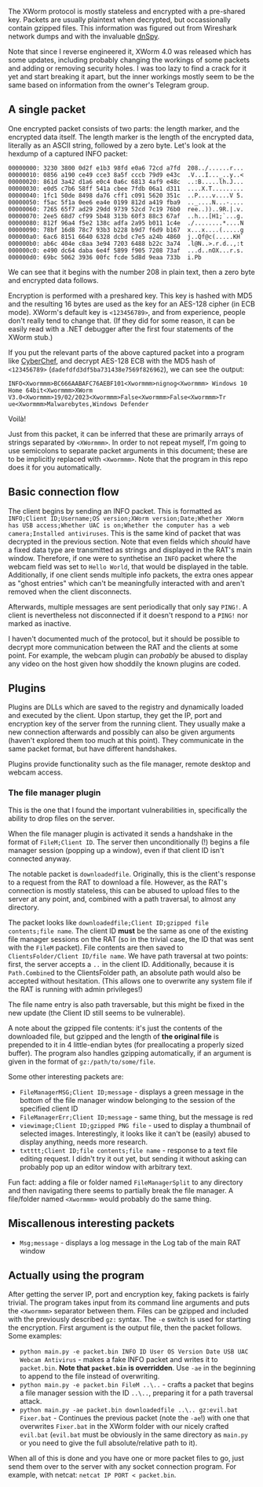 The XWorm protocol is mostly stateless and encrypted with a pre-shared key. Packets are usually plaintext when decrypted, but occassionally contain gzipped files.
This information was figured out from Wireshark network dumps and with the invaluable [dnSpy](https://github.com/dnSpyEx/dnSpy).

Note that since I reverse engineered it, XWorm 4.0 was released which has some updates, including probably changing the workings of some packets and adding or removing security holes. I was too lazy to find a crack for it yet and start breaking it apart, but the inner workings mostly seem to be the same based on information from the owner's Telegram group.
## A single packet
One encrypted packet consists of two parts: the length marker, and the encrypted data itself. The length marker is the length of the encrypted data, literally as an ASCII string, followed by a zero byte. Let's look at the hexdump of a captured INFO packet:
```
00000000: 3230 3800 0d2f e1b3 98fd e0a6 72cd a7fd  208../......r...  
00000010: 0856 a190 ce49 cce3 8a5f cccb 79d9 e43c  .V...I..._..y..<  
00000020: 861d 3a42 d1a6 e0c4 0a6c 6813 4af9 e48c  ..:B.....lh.J...  
00000030: e0d5 c7b6 58ff 541a cbee 7fdb 06a1 d311  ....X.T.........  
00000040: 1fc1 50de 8498 da76 cff1 c091 5620 351c  ..P....v....V 5.  
00000050: f5ac 5f1a 0ee6 ea4e 0199 812d a419 fba9  .._....N...-....  
00000060: 7265 65f7 ad29 29dd 9739 52cd 7c19 76b0  ree..))..9R.|.v.  
00000070: 2ee5 68d7 cf99 5b48 313b 60f3 88c3 67af  ..h...[H1;`...g.  
00000080: 812f 96a4 f5e2 138c adfa 2a95 b011 1c4e  ./........*....N  
00000090: 78bf 16d8 78c7 93b3 b228 b9d7 f6d9 b167  x...x....(.....g  
000000a0: 6ac6 8151 6640 6328 dcbd c7e5 a24b 4860  j..Qf@c(.....KH`  
000000b0: ab6c 404e c8aa 3e94 7203 6488 b22c 3a74  .l@N..>.r.d..,:t  
000000c0: e490 dc64 daba 6e4f 5899 f905 7208 73af  ...d..nOX...r.s.  
000000d0: 69bc 5062 3936 00fc fcde 5d8d 9eaa 733b  i.Pb
```
We can see that it begins with the number 208 in plain text, then a zero byte and encrypted data follows.

Encryption is performed with a preshared key. This key is hashed with MD5 and the resulting 16 bytes are used as the key for an AES-128 cipher (in ECB mode). XWorm's default key is `<123456789>`, and from experience, people don't really tend to change that. (If they did for some reason, it can be easily read with a .NET debugger after the first four statements of the XWorm stub.)

If you put the relevant parts of the above captured packet into a program like [CyberChef](https://gchq.github.io/CyberChef/), and decrypt AES-128 ECB with the MD5 hash of `<123456789>` (`dadefdfd3df5ba731438e7569f826962`), we can see the output:
```
INFO<Xwormmm>BC666AABAFC76AEBF101<Xwormmm>nignog<Xwormmm> Windows 10 Home 64bit<Xwormmm>XWorm V3.0<Xwormmm>19/02/2023<Xwormmm>False<Xwormmm>False<Xwormmm>Tr  
ue<Xwormmm>Malwarebytes,Windows Defender
```
Voilà!

Just from this packet, it can be inferred that these are primarily arrays of strings separated by `<XWormmm>`. In order to not repeat myself, I'm going to use semicolons to separate packet arguments in this document; these are to be implicitly replaced with `<Xwormmm>`. Note that the program in this repo does it for you automatically.
## Basic connection flow
The client begins by sending an INFO packet. This is formatted as `INFO;Client ID;Username;OS version;XWorm version;Date;Whether XWorm has USB access;Whether UAC is on;Whether the computer has a web camera;Installed antiviruses`. This is the same kind of packet that was decrypted in the previous section. Note that even fields which *should* have a fixed data type are transmitted as strings and displayed in the RAT's main window. Therefore, if one were to synthetise an `INFO` packet where the webcam field was set to `Hello World`, that would be displayed in the table. Additionally, if one client sends multiple info packets, the extra ones appear as "ghost entries" which can't be meaningfully interacted with and aren't removed when the client disconnects.

Afterwards, multiple messages are sent periodically that only say `PING!`. A client is nevertheless not disconnected if it doesn't respond to a `PING!` nor marked as inactive.

I haven't documented much of the protocol, but it should be possible to decrypt more communication between the RAT and the clients at some point. For example, the webcam plugin can *probably* be abused to display any video on the host given how shoddily the known plugins are coded.
## Plugins
Plugins are DLLs which are saved to the registry and dynamically loaded and executed by the client. Upon startup, they get the IP, port and encryption key of the server from the running client. They usually make a new connection afterwards and possibly can also be given arguments (haven't explored them too much at this point). They communicate in the same packet format, but have different handshakes.

Plugins provide functionality such as the file manager, remote desktop and webcam access.
### The file manager plugin
This is the one that I found the important vulnerabilities in, specifically the ability to drop files on the server.

When the file manager plugin is activated it sends a handshake in the format of `FileM;Client ID`. The server then unconditionally (!) begins a file manager session (popping up a window), even if that client ID isn't connected anyway.

The notable packet is `downloadedfile`. Originally, this is the client's response to a request from the RAT to download a file. However, as the RAT's connection is mostly stateless, this can be abused to upload files to the server at any point, and, combined with a path traversal, to almost any directory.

The packet looks like `downloadedfile;Client ID;gzipped file contents;file name`. The client ID **must** be the same as one of the existing file manager sessions on the RAT (so in the trivial case, the ID that was sent with the `FileM` packet). File contents are then saved to `ClientsFolder/Client ID/file name`. We have path traversal at two points: first, the server accepts a `..` in the client ID. Additionally, because it is `Path.Combine`d to the ClientsFolder path, an absolute path would also be accepted without hesitation. (This allows one to overwrite any system file if the RAT is running with admin privileges!)

The file name entry is also path traversable, but this might be fixed in the new update (the Client ID still seems to be vulnerable).

A note about the gzipped file contents: it's just the contents of the downloaded file, but gzipped and the length of **the original file** is prepended to it in 4 little-endian bytes (for preallocating a properly sized buffer). The program also handles gzipping automatically, if an argument is given in the format of `gz:/path/to/some/file`.

Some other interesting packets are:
- `FileManagerMSG;Client ID;message` - displays a green message in the bottom of the file manager window belonging to the session of the specified client ID
- `FileManagerErr;Client ID;message` - same thing, but the message is red
- `viewimage;Client ID;gzipped PNG file` - used to display a thumbnail of selected images. Interestingly, it looks like it can't be (easily) abused to display anything, needs more research.
- `txtttt;Client ID;file contents;file name` - response to a text file editing request. I didn't try it out yet, but sending it without asking can probably pop up an editor window with arbitrary text.

Fun fact: adding a file or folder named `FileManagerSplit` to any directory and then navigating there seems to partially break the file manager. A file/folder named `<Xwormmm>` would probably do the same thing.
## Miscallenous interesting packets
- `Msg;message` - displays a log message in the Log tab of the main RAT window

## Actually using the program
After getting the server IP, port and encryption key, faking packets is fairly trivial. The program takes input from its command line arguments and puts the `<Xwormmm>` separator between them. Files can be gzipped and included with the previously described `gz:` syntax. The `-e` switch is used for starting the encryption. First argument is the output file, then the packet follows. Some examples:
- `python main.py -e packet.bin INFO ID User OS Version Date USB UAC Webcam Antivirus` - makes a fake INFO packet and writes it to `packet.bin`. **Note that `packet.bin` is overridden**. Use `-ae` in the beginning to append to the file instead of overwriting.
- `python main.py -e packet.bin FileM ..\..` - crafts a packet that begins a file manager session with the ID `..\..`, preparing it for a path traversal attack.
- `python main.py -ae packet.bin downloadedfile ..\.. gz:evil.bat Fixer.bat` - Continues the previous packet (note the `-ae`!) with one that overwrites `Fixer.bat` in the XWorm folder with our nicely crafted `evil.bat` (`evil.bat` must be obviously in the same directory as `main.py` or you need to give the full absolute/relative path to it).

When all of this is done and you have one or more packet files to go, just send them over to the server with any socket connection program. For example, with netcat: `netcat IP PORT < packet.bin`.
